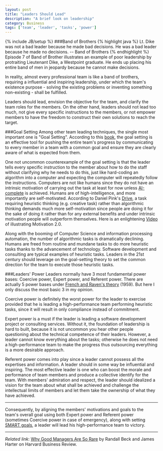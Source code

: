 ```yaml
---
layout: post
title: "Leaders Should Lead"
description: "A brief look on leadership"
category: Business
tags: ['team', 'leader', 'tasks', 'power']
---
```

{% include JB/setup %}
###Band of Brothers 
{% highlight java %}
Lt. Dike was not a bad leader because he made bad decisions. He was a bad leader because he made no decisions.
-- Band of Brothers
{% endhighlight %}
Episode 7 of Band of Brother illustrates an example of poor leadership by protraiting Lieutenant Dike, a Westpoint graduate. He ends up placing his entire band of men in jeopardy because he cannot make decisions.  

In reality, almost every professional team is like a band of brothers, requiring a influential and inspiring leadership, under which the team's existence purpose - solving the existing problems or inventing something non-existing - shall be fulfilled. 

Leaders should lead, envision the objective for the team, and clarify the team roles for the members. On the other hand, leaders should not lead too much, not give every specific instructions to the members, or not empower members to have the freedom to construct their own solutions to reach the target.  

###Goal Setting
Among other team leading techniques, the single most important one is "Goal Setting". According to this [book][1], the goal setting is an effective tool for pushing the entire team's progress by communicating to every member in a team with a common goal and ensure they are clearly aware of what is expected from them.  

One not uncommon counterexample of the goal setting is that the leader tells every specific instruction to the member about how to do the staff without clarifying why he needs to do this, just like hard-coding an algorithm into a computer and expecting the computer will repeatedly follow the instructions.  Computers are not like humans since they do not have an intrinsic motivation of carrying out the task at least for now unless [AI-complete][2] is achieved. Humans are of high-intelligence, and more importantly are self-motivated. According to Daniel Pink's [Drive][3], a task requiring heuristic thinking (e.g. creative task) rather than algorithmic thinking demands much more self-motivation since people are doing it for the sake of doing it rather than for any external benefits and under intrinsic motivation people will outperform themselves. Here is an enlightening [Video][4] of illustrating Motivation 2.0.  

Along with the booming of Computer Science and information processing automation, the number of algorithmic tasks is dramatically declining. Humans are freed from routine and mundane tasks to do more heuristic tasks thanks to the advancement of technology. Software development and consulting are typical examples of heuristic tasks. Leaders in the 21st century should leverage on the goal-setting theory to set the common direction for the team to execute those heuristic tasks. 

###Leaders' Power
Leaders normally have 3 most fundamental power bases: Coercive power, Expert power, and Referent power. There are actually 5 power bases under [French and Raven's theory][5] (1959). But here I only discuss the most basic 3 in my opinion.  

Coercive power is definitely the worst power for the leader to exercise provided that he is leading a high-performance team performing heuristic tasks, since it will result in only compliance instead of commitment. 

Expert power is a must if the leader is leading a software development project or consulting services. Without it, the foundation of leadership is hard to built, because it is not uncommon you hear other people questioning about the technical competence of their leaders. However, a leader cannot know everything about the tasks; otherwise he does not need a high-performance team to make the progress thus outsourcing everything is a more desirable approach. 

Referent power comes into play since a leader cannot possess all the expertises and information. A leader should in some way be influential and inspiring. The most effective leader is one who can boost the morale and performance of team members and produce a collective identify for the team. With members' admiration and respect, the leader should idealized a vision for the team about what shall be achieved and challenge the intellectual limits of members and let them take the ownership of what they have achieved. 

--- 
Consequently, by aligning the members' motivations and goals to the team's overall goal using both Expert power and Referent power (sometimes Coercive power in case of emergency), along with setting [SMART goals][6], a leader will lead his high-performance team to victory.  

---
*Related link*: [Why Good Managers Are So Rare][7] by Randall Beck and James Harter on Harvard Business Review. 

[1]: http://www.amazon.com/Management-Boundless-ebook/dp/B00EZYZMFK
[2]: https://www.princeton.edu/~achaney/tmve/wiki100k/docs/AI-complete.html
[3]: http://www.marshallcf.com/assets/book_reviews/Drive.pdf
[4]: https://www.youtube.com/watch?v=rrkrvAUbU9Y&hl=en-GB&gl=SG
[5]: http://psycnet.apa.org/psycinfo/1960-06701-004
[6]: http://psycnet.apa.org/psycinfo/1990-97846-000
[7]: http://blogs.hbr.org/2014/03/why-good-managers-are-so-rare/
